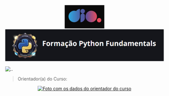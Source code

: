 <div align="center">
<img src="assets/icon_dio_single.png" alt="Logo da DIO">
</div>

<div align="center">
     <img src="assets/logo_python-dio.png" alt="Logo Python">
</div>

![..]("https://github.com/MarciaMoreno/Python--DIO/blob/main/assets/professor.png?raw=true")

>Orientador(a) do Curso: 
<div align="center">
     <a href="https://github.com/guicarvalho">
          <img src="" alt="Foto com os dados do orientador do curso">
     </a>
</div>
